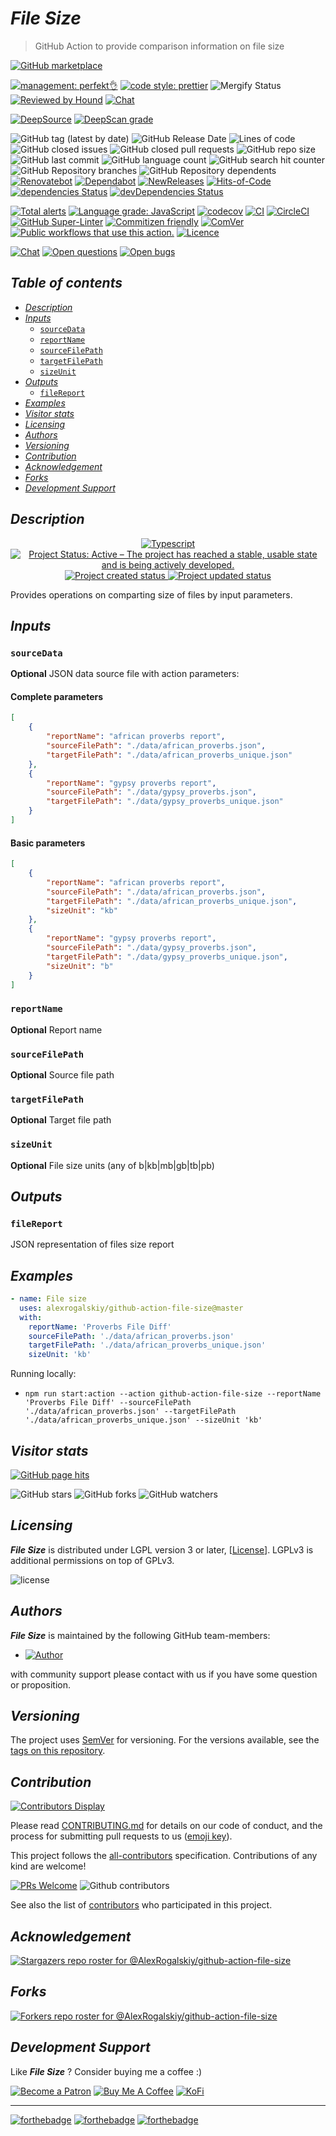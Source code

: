 # *File Size*

> GitHub Action to provide comparison information on file size

[![GitHub marketplace](https://img.shields.io/badge/marketplacegithub-file--size-blue?logo=github)](https://github.com/marketplace/actions/file-size)

[![management: perfekt👌](https://img.shields.io/badge/management-perfekt👌-red.svg)](https://github.com/lekterable/perfekt)
[![code style: prettier](https://img.shields.io/badge/code_style-prettier-ff69b4.svg)](https://github.com/prettier/prettier)
![Mergify Status](https://img.shields.io/endpoint.svg?url=https://gh.mergify.io/badges/AlexRogalskiy/github-action-file-size)
[![Reviewed by Hound](https://img.shields.io/badge/Reviewed_by-Hound-8E64B0.svg)](https://houndci.com)
[![Chat](https://img.shields.io/badge/chat-discussions-success.svg)](https://github.com/AlexRogalskiy/github-action-file-size/discussions)

[![DeepSource](https://deepsource.io/gh/AlexRogalskiy/github-action-file-size.svg/?label=active+issues\&show_trend=true)](https://deepsource.io/gh/AlexRogalskiy/github-action-file-size/?ref=repository-badge)
[![DeepScan grade](https://deepscan.io/api/teams/11946/projects/16314/branches/347248/badge/grade.svg)](https://deepscan.io/dashboard#view=project\&tid=11946\&pid=16314\&bid=347248)

![GitHub tag (latest by date)](https://img.shields.io/github/v/tag/AlexRogalskiy/github-action-file-size)
![GitHub Release Date](https://img.shields.io/github/release-date/AlexRogalskiy/github-action-file-size)
![Lines of code](https://tokei.rs/b1/github/AlexRogalskiy/github-action-file-size?category=lines)
![GitHub closed issues](https://img.shields.io/github/issues-closed/AlexRogalskiy/github-action-file-size)
![GitHub closed pull requests](https://img.shields.io/github/issues-pr-closed/AlexRogalskiy/github-action-file-size)
![GitHub repo size](https://img.shields.io/github/repo-size/AlexRogalskiy/github-action-file-size)
![GitHub last commit](https://img.shields.io/github/last-commit/AlexRogalskiy/github-action-file-size)
![GitHub language count](https://img.shields.io/github/languages/count/AlexRogalskiy/github-action-file-size)
![GitHub search hit counter](https://img.shields.io/github/search/AlexRogalskiy/github-action-file-size/goto)
![GitHub Repository branches](https://badgen.net/github/branches/AlexRogalskiy/github-action-file-size)
![GitHub Repository dependents](https://badgen.net/github/dependents-repo/AlexRogalskiy/github-action-file-size)
[![Renovatebot](https://badgen.net/badge/renovate/enabled/green?cache=300)](https://renovatebot.com/)
[![Dependabot](https://img.shields.io/badge/dependabot-enabled-1f8ceb.svg?style=flat-square)](https://dependabot.com/)
[![NewReleases](https://newreleases.io/badge.svg)](https://newreleases.io/github/AlexRogalskiy/github-action-file-size)
[![Hits-of-Code](https://hitsofcode.com/github/alexrogalskiy/github-action-file-size?branch=master)](https://hitsofcode.com/github/alexrogalskiy/github-action-file-size?branch=master/view?branch=master)
[![dependencies Status](https://status.david-dm.org/gh/AlexRogalskiy/github-action-file-size.svg)](https://david-dm.org/AlexRogalskiy/github-action-file-size)
[![devDependencies Status](https://status.david-dm.org/gh/AlexRogalskiy/github-action-file-size.svg)](https://david-dm.org/AlexRogalskiy/github-action-file-size?type=dev)

[![Total alerts](https://img.shields.io/lgtm/alerts/g/AlexRogalskiy/github-action-file-size.svg?logo=lgtm\&logoWidth=18)](https://lgtm.com/projects/g/AlexRogalskiy/github-action-file-size/alerts/)
[![Language grade: JavaScript](https://img.shields.io/lgtm/grade/javascript/g/AlexRogalskiy/github-action-file-size.svg?logo=lgtm\&logoWidth=18)](https://lgtm.com/projects/g/AlexRogalskiy/github-action-file-size/context:javascript)
[![codecov](https://codecov.io/gh/AlexRogalskiy/github-action-file-size/branch/main/graph/badge.svg?token=qzbb9pz8x3)](https://codecov.io/gh/AlexRogalskiy/github-action-file-size)
[![CI](https://github.com/AlexRogalskiy/github-action-file-size/workflows/CI/badge.svg)](https://github.com/AlexRogalskiy/github-action-file-size/actions/workflows/build.yml)
[![CircleCI](https://circleci.com/gh/AlexRogalskiy/github-action-file-size.svg?style=shield)](https://circleci.com/gh/AlexRogalskiy/github-action-file-size)
[![GitHub Super-Linter](https://github.com/AlexRogalskiy/github-action-file-size/workflows/Lint%20Code%20Base/badge.svg)](https://github.com/marketplace/actions/super-linter)
[![Commitizen friendly](https://img.shields.io/badge/commitizen-friendly-brightgreen.svg)](http://commitizen.github.io/cz-cli/)
[![ComVer](https://img.shields.io/badge/ComVer-compliant-brightgreen.svg)][repo]
[![Public workflows that use this action.][total_usages]][search_results]
[![Licence][license_id]][license_content]

[![Chat](https://img.shields.io/badge/chat-discussions-success.svg)](https://github.com/AlexRogalskiy/github-action-file-size/discussions)
[![Open questions](https://img.shields.io/badge/Open-questions-blue.svg?style=flat-curved)](https://github.com/AlexRogalskiy/github-action-file-size/labels/question)
[![Open bugs](https://img.shields.io/badge/Open-bugs-red.svg?style=flat-curved)](https://github.com/AlexRogalskiy/github-action-file-size/labels/bug)

## *Table of contents*

- [*Description*](#description)
- [*Inputs*](#inputs)
  - [`sourceData`](#sourcedata)
  - [`reportName`](#reportname)
  - [`sourceFilePath`](#sourcefilepath)
  - [`targetFilePath`](#targetfilepath)
  - [`sizeUnit`](#sizeunit)
- [*Outputs*](#outputs)
  - [`fileReport`](#filereport)
- [*Examples*](#examples)
- [*Visitor stats*](#visitor-stats)
- [*Licensing*](#licensing)
- [*Authors*](#authors)
- [*Versioning*](#versioning)
- [*Contribution*](#contribution)
- [*Acknowledgement*](#acknowledgement)
- [*Forks*](#forks)
- [*Development Support*](#development-support)

## *Description*

<p align="center" style="text-align:center;">
    <a href="https://www.typescriptlang.org/">
        <img src="https://img.shields.io/badge/typescript%20-%23323330.svg?&logo=typescript&logoColor=%23F7DF1E" alt="Typescript" />
    </a>
    <a href="https://www.repostatus.org/#active">
        <img src="https://img.shields.io/badge/Project%20Status-Active-brightgreen" alt="Project Status: Active – The project has reached a stable, usable state and is being actively developed." />
    </a>
    <a href="https://badges.pufler.dev">
        <img src="https://badges.pufler.dev/created/AlexRogalskiy/github-action-file-size" alt="Project created status" />
    </a>
    <a href="https://badges.pufler.dev">
        <img src="https://badges.pufler.dev/updated/AlexRogalskiy/github-action-file-size" alt="Project updated status" />
    </a>
</p>

Provides operations on comparting size of files by input parameters.

## *Inputs*

### `sourceData`

**Optional** JSON data source file with action parameters:

#### Complete parameters

```json
[
    {
        "reportName": "african proverbs report",
        "sourceFilePath": "./data/african_proverbs.json",
        "targetFilePath": "./data/african_proverbs_unique.json"
    },
    {
        "reportName": "gypsy proverbs report",
        "sourceFilePath": "./data/gypsy_proverbs.json",
        "targetFilePath": "./data/gypsy_proverbs_unique.json"
    }
]
```

#### Basic parameters

```json
[
    {
        "reportName": "african proverbs report",
        "sourceFilePath": "./data/african_proverbs.json",
        "targetFilePath": "./data/african_proverbs_unique.json",
        "sizeUnit": "kb"
    },
    {
        "reportName": "gypsy proverbs report",
        "sourceFilePath": "./data/gypsy_proverbs.json",
        "targetFilePath": "./data/gypsy_proverbs_unique.json",
        "sizeUnit": "b"
    }
]
```

### `reportName`

**Optional** Report name

### `sourceFilePath`

**Optional** Source file path

### `targetFilePath`

**Optional** Target file path

### `sizeUnit`

**Optional** File size units (any of b|kb|mb|gb|tb|pb)

## *Outputs*

### `fileReport`

JSON representation of files size report

## *Examples*

```yml
- name: File size
  uses: alexrogalskiy/github-action-file-size@master
  with:
    reportName: 'Proverbs File Diff'
    sourceFilePath: './data/african_proverbs.json'
    targetFilePath: './data/african_proverbs_unique.json'
    sizeUnit: 'kb'
```

Running locally:

- `npm run start:action --action github-action-file-size --reportName 'Proverbs File Diff' --sourceFilePath './data/african_proverbs.json' --targetFilePath './data/african_proverbs_unique.json' --sizeUnit 'kb'`

## *Visitor stats*

[![GitHub page hits](https://hits.seeyoufarm.com/api/count/incr/badge.svg?url=https%3A%2F%2Fgithub.com%2FAlexRogalskiy%2Fgithub-action-file-size\&count_bg=%2379C83D\&title_bg=%23555555\&icon=\&icon_color=%23E7E7E7\&title=hits\&edge_flat=true)](https://hits.seeyoufarm.com)

![GitHub stars](https://img.shields.io/github/stars/AlexRogalskiy/github-action-file-size?style=social)
![GitHub forks](https://img.shields.io/github/forks/AlexRogalskiy/github-action-file-size?style=social)
![GitHub watchers](https://img.shields.io/github/watchers/AlexRogalskiy/github-action-file-size?style=social)

## *Licensing*

***File Size*** is distributed under LGPL version 3 or later,
\[[License](https://github.com/AlexRogalskiy/github-action-file-size/blob/master/LICENSE)]. LGPLv3 is additional
permissions on top of GPLv3.

![license](https://user-images.githubusercontent.com/19885116/48661948-6cf97e80-ea7a-11e8-97e7-b45332a13e49.png)

## *Authors*

***File Size*** is maintained by the following GitHub team-members:

- [![Author](https://img.shields.io/badge/author-AlexRogalskiy-FB8F0A)](https://github.com/AlexRogalskiy)

with community support please contact with us if you have some question or proposition.

## *Versioning*

The project uses [SemVer](http://semver.org/) for versioning. For the versions available, see the [tags on
this repository][tags].

## *Contribution*

[![Contributors Display](https://badges.pufler.dev/contributors/AlexRogalskiy/github-action-file-size?size=50\&padding=5\&bots=true)](https://badges.pufler.dev)

Please read
[CONTRIBUTING.md](https://github.com/AlexRogalskiy/github-action-file-size/blob/master/.github/CONTRIBUTING.md)
for details on our code of conduct, and the process for submitting pull requests to us
([emoji key](https://allcontributors.org/docs/en/emoji-key)).

This project follows the [all-contributors](https://github.com/all-contributors/all-contributors)
specification. Contributions of any kind are welcome!

[![PRs Welcome](https://img.shields.io/badge/PRs-welcome-brightgreen.svg?style=flat-square)](http://makeapullrequest.com)
![Github contributors](https://img.shields.io/github/all-contributors/AlexRogalskiy/github-action-file-size)

See also the list of [contributors][contributors] who participated in this project.

## *Acknowledgement*

[![Stargazers repo roster for @AlexRogalskiy/github-action-file-size](https://reporoster.com/stars/AlexRogalskiy/github-action-file-size)][stars]

## *Forks*

[![Forkers repo roster for @AlexRogalskiy/github-action-file-size](https://reporoster.com/forks/AlexRogalskiy/github-action-file-size)][forkers]

## *Development Support*

Like ***File Size*** ? Consider buying me a coffee :)

[![Become a Patron](https://img.shields.io/badge/Become_Patron-Support_me_on_Patreon-blue.svg?style=flat-square\&logo=patreon\&color=e64413)](https://www.patreon.com/alexrogalskiy)
[![Buy Me A Coffee](https://img.shields.io/badge/Donate-Buy%20me%20a%20coffee-yellow.svg?logo=buy%20me%20a%20coffee)](https://www.buymeacoffee.com/AlexRogalskiy)
[![KoFi](https://img.shields.io/badge/Donate-Buy%20me%20a%20coffee-yellow.svg?logo=ko-fi)](https://ko-fi.com/alexrogalskiy)

***

[![forthebadge](https://img.shields.io/badge/made%20with-%20typescript-C1282D.svg?logo=typescript\&style=for-the-badge)](https://www.typescriptlang.org/)
[![forthebadge](https://img.shields.io/badge/powered%20by-%20github-7116FB.svg?logo=github\&style=for-the-badge)](https://github.com/)
[![forthebadge](https://img.shields.io/badge/build%20with-%20%E2%9D%A4-B6FF9B.svg?logo=heart\&style=for-the-badge)](https://forthebadge.com/)

[repo]: https://github.com/AlexRogalskiy/github-action-file-size

[tags]: https://github.com/AlexRogalskiy/github-action-file-size/tags

[issues]: https://github.com/AlexRogalskiy/github-action-file-size/issues

[pulls]: https://github.com/AlexRogalskiy/github-action-file-size/pulls

[wiki]: https://github.com/AlexRogalskiy/github-action-file-size/wiki

[stars]: https://github.com/AlexRogalskiy/github-action-file-size/stargazers

[forkers]: https://github.com/AlexRogalskiy/github-action-file-size/network/members

[contributors]: https://github.com/AlexRogalskiy/github-action-file-size/graphs/contributors

[license_id]: https://img.shields.io/github/license/AlexRogalskiy/github-action-file-size

[license_content]: https://github.com/AlexRogalskiy/github-action-file-size/blob/master/LICENSE

[total_usages]: https://img.shields.io/endpoint?url=https%3A%2F%2Fapi-git-master.endbug.vercel.app%2Fapi%2Fgithub-actions%2Fused-by%3Faction%3DAlexRogalskiy%2Fgithub-action-file-size%26badge%3Dtrue

[search_results]: https://github.com/search?o=desc&q=AlexRogalskiy/github-action-file-size+path%3A.github%2Fworkflows+language%3AYAML&s=&type=Code
